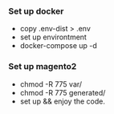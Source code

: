 ### Set up docker
- copy .env-dist > .env
- set up environtment 
- docker-compose up -d

### Set up magento2
- chmod -R 775 var/
- chmod -R 775 generated/
- set up && enjoy the code.
